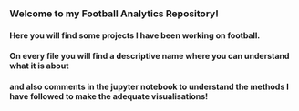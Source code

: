 ### Welcome to my Football Analytics Repository!

#### Here you will find some projects I have been working on football. 
#### On every file you will find a descriptive name where you can understand what it is about
#### and also comments in the jupyter notebook to understand the methods I have followed to make the adequate visualisations!
